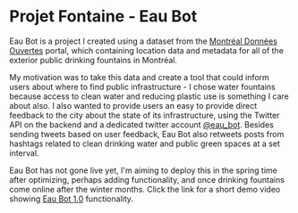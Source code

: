 # Projet Fontaine - Eau Bot

Eau Bot is a project I created using a dataset from the <a href="https://donnees.montreal.ca/ville-de-montreal/fontaines-a-boire-eau-exterieures">Montréal Données Ouvertes<a> portal, which containing location data and metadata for all of the exterior public drinking fountains in Montréal.

My motivation was to take this data and create a tool that could inform users about where to find public infrastructure - I chose water fountains because access to clean water and reducing plastic use is something I care about also. I also wanted to provide users an easy to provide direct feedback to the city about the state of its infrastructure, using the Twitter API on the backend and a dedicated twitter account <a href="https://twitter.com/eau_bot">@eau_bot<a>. Besides sending tweets based on user feedback, Eau Bot also retweets posts from hashtags related to clean drinking water and public green spaces at a set interval.

Eau Bot has not gone live yet, I'm aiming to deploy this in the spring time after optimizing, perhaps adding functionality, and once drinking fountains come online after the winter months. Click the link for a short demo video showing <a href="https://youtu.be/GwXTD2dpE28">Eau Bot 1.0<a> functionality.
